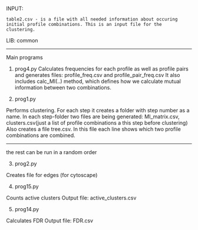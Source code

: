 INPUT:

    table2.csv - is a file with all needed information about occuring initial profile combinations. This is an input file for the clustering.


LIB:
    common

___________________________________________________________________________
Main programs

1) prog4.py
Calculates frequencies for each profile as well as profile pairs and generates files: profile_freq.csv and profile_pair_freq.csv
It also includes calc_MI(..) method, which defines how we calculate mutual information between two combinations.

2) prog1.py

Performs clustering. For each step it creates a folder with step number as a name.
In each step-folder two files are being generated: MI_matrix.csv, clusters.csv(just a list of profile combinations a this step before clustering) 
Also creates a file tree.csv. In this file each line shows which two profile combinations are combined.
___________________________________________________________________________
the rest can be run in a random order

3) prog2.py

Creates file for edges (for cytoscape)

4) prog15.py

Counts active clusters
Output file: active_clusters.csv

5) prog14.py

Calculates FDR
Output file: FDR.csv
